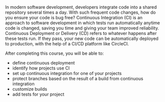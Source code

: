 In modern software development, developers integrate code into a shared repository several times a day. With such frequent code changes, how do you ensure your code is bug free? Continuous Integration (CI) is an approach to software development in which tests run automatically anytime code is changed, saving you time and giving your team improved reliability. Continuous Deployment or Delivery (CD) refers to whatever happens after these tests run. If they pass, your new code can be automatically deployed to production, with the help of a CI/CD platform like CircleCI.

After completing this course, you will be able to:

- define continuous deployment
- identify how projects use CI
- set up continuous integration for one of your projects
- protect branches based on the result of a build from continuous integration
- customize builds
- add tests for your project
